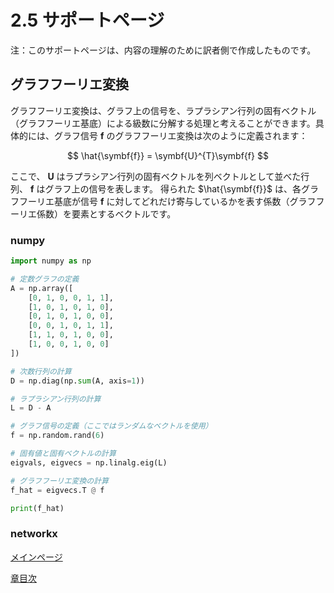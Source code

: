 # 2.5 サポートページ
注：このサポートページは、内容の理解のために訳者側で作成したものです。

## グラフフーリエ変換
グラフフーリエ変換は、グラフ上の信号を、ラプラシアン行列の固有ベクトル（グラフフーリエ基底）による級数に分解する処理と考えることができます。具体的には、グラフ信号 $\symbf{f}$ のグラフフーリエ変換は次のように定義されます：

$$
\hat{\symbf{f}} = \symbf{U}^{T}\symbf{f}
$$

ここで、 $\symbf{U}$ はラプラシアン行列の固有ベクトルを列ベクトルとして並べた行列、 $\symbf{f}$ はグラフ上の信号を表します。
得られた $\hat{\symbf{f}}$ は、各グラフフーリエ基底が信号 $\symbf{f}$ に対してどれだけ寄与しているかを表す係数（グラフフーリエ係数）を要素とするベクトルです。

### numpy
```python
import numpy as np

# 定数グラフの定義
A = np.array([
    [0, 1, 0, 0, 1, 1],
    [1, 0, 1, 0, 1, 0],
    [0, 1, 0, 1, 0, 0],
    [0, 0, 1, 0, 1, 1],
    [1, 1, 0, 1, 0, 0],
    [1, 0, 0, 1, 0, 0]
])

# 次数行列の計算
D = np.diag(np.sum(A, axis=1))

# ラプラシアン行列の計算
L = D - A

# グラフ信号の定義（ここではランダムなベクトルを使用）
f = np.random.rand(6)

# 固有値と固有ベクトルの計算
eigvals, eigvecs = np.linalg.eig(L)

# グラフフーリエ変換の計算
f_hat = eigvecs.T @ f

print(f_hat)
```

### networkx

[メインページ](../../index.markdown)

[章目次](./chap2.md)
